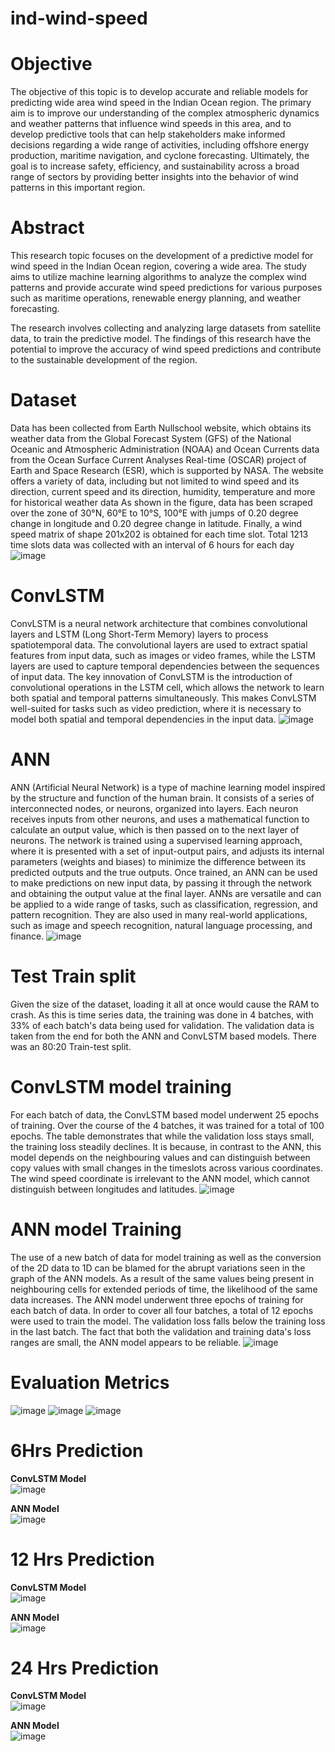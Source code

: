 # ind-wind-speed

# Objective
The objective of this topic is to develop accurate and reliable models for predicting wide area wind speed in the Indian Ocean region. 
The primary aim is to improve our understanding of the complex atmospheric dynamics and weather patterns that influence wind speeds in this area, and to develop predictive tools that can help stakeholders make informed decisions regarding a wide range of activities, including offshore energy production, maritime navigation, and cyclone forecasting. 
Ultimately, the goal is to increase safety, efficiency, and sustainability across a broad range of sectors by providing better insights into the behavior of wind patterns in this important region.

# Abstract
This research topic focuses on the development of a predictive model for wind speed in the Indian Ocean region, covering a wide area. The study aims to utilize machine learning algorithms to analyze the complex wind patterns and provide accurate wind speed predictions for various purposes such as maritime operations, renewable energy planning, and weather forecasting. 

The research involves collecting and analyzing large datasets from satellite data, to train the predictive model. The findings of this research have the potential to improve the accuracy of wind speed predictions and contribute to the sustainable development of the region.

# Dataset
Data has been collected from Earth Nullschool website, which obtains its weather data from the Global Forecast System (GFS) of the National Oceanic and Atmospheric Administration (NOAA) and Ocean Currents data from the Ocean Surface Current Analyses Real-time (OSCAR) project of Earth and Space Research (ESR), which is supported by NASA. 
The website offers a variety of data, including but not limited to wind speed and its direction, current speed and its direction, humidity, temperature and more for historical weather data
As shown in the figure, data has been scraped over the zone of 30°N, 60°E to 10°S, 100°E with jumps of 0.20 degree change in longitude and 0.20 degree change in latitude. Finally, a wind speed matrix of shape 201x202 is obtained for each time slot. Total 1213 time slots data was collected with an interval of 6 hours for each day
![image](https://github.com/user-attachments/assets/5f2a35ec-7032-4bfd-ae55-b446e1d30f39)


# ConvLSTM
ConvLSTM is a neural network architecture that combines convolutional layers and LSTM (Long Short-Term Memory) layers to process spatiotemporal data.
The convolutional layers are used to extract spatial features from input data, such as images or video frames, while the LSTM layers are used to capture temporal dependencies between the sequences of input data.
The key innovation of ConvLSTM is the introduction of convolutional operations in the LSTM cell, which allows the network to learn both spatial and temporal patterns simultaneously.
This makes ConvLSTM well-suited for tasks such as video prediction, where it is necessary to model both spatial and temporal dependencies in the input data.
![image](https://github.com/user-attachments/assets/5def81cd-019f-41d4-bf59-1cb1c7c64209)

# ANN
ANN (Artificial Neural Network) is a type of machine learning model inspired by the structure and function of the human brain.
It consists of a series of interconnected nodes, or neurons, organized into layers. Each neuron receives inputs from other neurons, and uses a mathematical function to calculate an output value, which is then passed on to the next layer of neurons.
The network is trained using a supervised learning approach, where it is presented with a set of input-output pairs, and adjusts its internal parameters (weights and biases) to minimize the difference between its predicted outputs and the true outputs.
Once trained, an ANN can be used to make predictions on new input data, by passing it through the network and obtaining the output value at the final layer.
ANNs are versatile and can be applied to a wide range of tasks, such as classification, regression, and pattern recognition. They are also used in many real-world applications, such as image and speech recognition, natural language processing, and finance.
![image](https://github.com/user-attachments/assets/b0936124-2975-47e1-b8cc-7917dd000c1d)

# Test Train split
Given the size of the dataset, loading it all at once would cause the RAM to crash. As this is time series data, the training was done in 4 batches, with 33% of each batch's data being used for validation. The validation data is taken from the end for both the ANN and ConvLSTM based models. There was an 80:20 Train-test split. 

# ConvLSTM model training
For each batch of data, the ConvLSTM based model underwent 25 epochs of training. Over the course of the 4 batches, it was trained for a total of 100 epochs. The table demonstrates that while the validation loss stays small, the training loss steadily declines. It is because, in contrast to the ANN, this model depends on the neighbouring values and can distinguish between copy values with small changes in the timeslots across various coordinates. The wind speed coordinate is irrelevant to the ANN model, which cannot distinguish between longitudes and latitudes.
![image](https://github.com/user-attachments/assets/69b25b6c-2825-4b64-ae31-6e13ff73e1c8)


# ANN model Training
The use of a new batch of data for model training as well as the conversion of the 2D data to 1D can be blamed for the abrupt variations seen in the graph of the ANN models. As a result of the same values being present in neighbouring cells for extended periods of time, the likelihood of the same data increases. The ANN model underwent three epochs of training for each batch of data. In order to cover all four batches, a total of 12 epochs were used to train the model. The validation loss falls below the training loss in the last batch. The fact that both the validation and training data's loss ranges are small, the ANN model appears to be reliable. 
![image](https://github.com/user-attachments/assets/668e2f20-90ee-43cd-939e-164890be616d)

# Evaluation Metrics
![image](https://github.com/user-attachments/assets/f2862997-da98-4ffa-907b-2f54301270f2)
![image](https://github.com/user-attachments/assets/7a068bcb-0dcb-4b73-a25d-f8758db7c9f2)
![image](https://github.com/user-attachments/assets/a5c5a1d9-4fb1-484f-8ca2-b563d29d17f8)

# 6Hrs Prediction
**ConvLSTM Model**<br>
![image](https://github.com/user-attachments/assets/7a01d6db-c5e5-463f-a04c-1909d1d48f1a)

**ANN Model**<br>
![image](https://github.com/user-attachments/assets/6bd531e3-c53c-418d-8c17-5719da0fcf2f)

# 12 Hrs Prediction
**ConvLSTM Model**<br>
![image](https://github.com/user-attachments/assets/61a4c2de-df5c-4da9-8142-13cb00f346f9)

**ANN Model**<br>
![image](https://github.com/user-attachments/assets/798bfbc8-8f08-43fd-8a06-42f5f16ca410)


# 24 Hrs Prediction
**ConvLSTM Model**<br>
![image](https://github.com/user-attachments/assets/e95b9b53-ff61-4ebd-85c7-c5dc472c4657)

**ANN Model**<br>
![image](https://github.com/user-attachments/assets/cbdb139a-b5f8-4b6e-afcf-1dad6181b20b)







